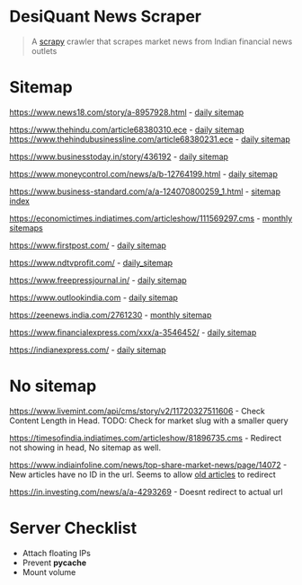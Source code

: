 # DesiQuant News Scraper

> A [scrapy](https://github.com/scrapy/scrapy) crawler that scrapes market news from Indian financial news outlets

# Sitemap

https://www.news18.com/story/a-8957928.html - [daily sitemap](https://www.news18.com/commonfeeds/v1/eng/sitemap-index.xml)

https://www.thehindu.com/article68380310.ece - [daily sitemap](https://www.thehindu.com/sitemap/archive.xml)
https://www.thehindubusinessline.com/article68380231.ece - [daily sitemap](https://www.thehindubusinessline.com/sitemap/archive.xml)

https://www.businesstoday.in/story/436192 - [daily sitemap](https://www.businesstoday.in/rssfeeds/date-wise-story-sitemap.xml?yyyy=2023&mm=08&dd=24)

https://www.moneycontrol.com/news/a/b-12764199.html - [daily sitemap](https://www.moneycontrol.com/news/sitemap/sitemap-post-2024-07.xml)

https://www.business-standard.com/a/a-124070800259_1.html - [sitemap index](https://www.business-standard.com/sitemap/sitemap-index.xml)

https://economictimes.indiatimes.com/articleshow/111569297.cms - [monthly sitemaps](https://economictimes.indiatimes.com/etstatic/sitemaps/et/sitemap-index.xml)

https://www.firstpost.com/ - [daily sitemap](https://www.firstpost.com/commonfeeds/v1/mfp/sitemap/daily/2015-07-08.xml)

https://www.ndtvprofit.com/ - [daily_sitemap](https://www.ndtvprofit.com/sitemap/sitemap-daily-2017-07-08.xml)

https://www.freepressjournal.in/ - [daily sitemap](https://www.freepressjournal.in/sitemap/sitemap-daily-2015-01-07.xml)

https://www.outlookindia.com - [daily sitemap](https://www.outlookindia.com/sitemap/sitemap-daily-2024-07-08.xml)

https://zeenews.india.com/2761230 - [monthly sitemap](https://zeenews.india.com/sitemaps/sitemap-2018-feb.xml)

https://www.financialexpress.com/xxx/a-3546452/ - [daily sitemap](https://www.financialexpress.com/sitemap.xml?yyyy=2024&mm=07&dd=08)

https://indianexpress.com/ - [daily sitemap](https://indianexpress.com/sitemap.xml?yyyy=2024&mm=07&dd=08)

# No sitemap

https://www.livemint.com/api/cms/story/v2/11720327511606 - Check Content Length in Head. TODO: Check for market slug with a smaller query

https://timesofindia.indiatimes.com/articleshow/81896735.cms - Redirect not showing in head, No sitemap as well.

https://www.indiainfoline.com/news/top-share-market-news/page/14072 - New articles have no ID in the url. Seems to allow [old articles](https://www.indiainfoline.com/article/x/x-122110400370_1.html) to redirect

https://in.investing.com/news/a/a-4293269 - Doesnt redirect to actual url

# Server Checklist

- Attach floating IPs
- Prevent **pycache**
- Mount volume

